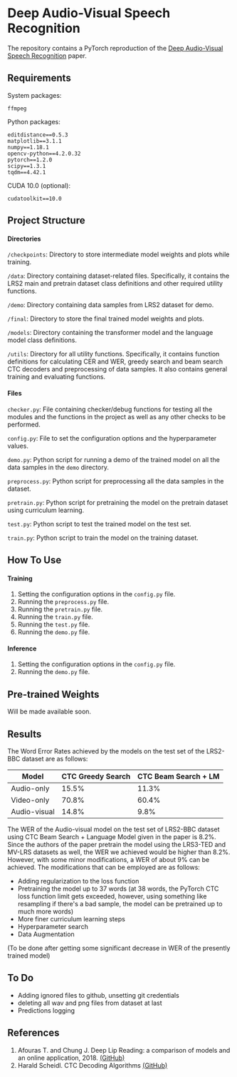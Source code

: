 # Deep Audio-Visual Speech Recognition

The repository contains a PyTorch reproduction of the [Deep Audio-Visual Speech Recognition](https://arxiv.org/abs/1809.02108) paper.

## Requirements

System packages:

	ffmpeg

Python packages:

	editdistance==0.5.3
	matplotlib==3.1.1
	numpy==1.18.1
	opencv-python==4.2.0.32
	pytorch==1.2.0
	scipy==1.3.1
	tqdm==4.42.1

CUDA 10.0 (optional):

	cudatoolkit==10.0

## Project Structure

#### Directories

`/checkpoints`: Directory to store intermediate model weights and plots while training.

`/data`: Directory containing dataset-related files. Specifically, it contains the LRS2 main and pretrain dataset class definitions and other required utility functions.

`/demo`: Directory containing data samples from LRS2 dataset for demo.

`/final`: Directory to store the final trained model weights and plots.

`/models`: Directory containing the transformer model and the language model class definitions.

`/utils`: Directory for all utility functions. Specifically, it contains function definitions for calculating CER and WER, greedy search and beam search CTC decoders and preprocessing of data samples. It also contains general training and evaluating functions.

#### Files

`checker.py`: File containing checker/debug functions for testing all the modules and the functions in the project as well as any other checks to be performed.

`config.py`: File to set the configuration options and the hyperparameter values.

`demo.py`: Python script for running a demo of the trained model on all the data samples in the `demo` directory.

`preprocess.py`: Python script for preprocessing all the data samples in the dataset.

 `pretrain.py`: Python script for pretraining the model on the pretrain dataset using curriculum learning.

`test.py`: Python script to test the trained model on the test set.

`train.py`: Python script to train the model on the training dataset.

## How To Use

#### Training

1. Setting the configuration options in the `config.py` file.
2. Running the `preprocess.py` file.
3. Running the `pretrain.py` file.
4. Running the `train.py` file.
5. Running the `test.py` file.
6. Running the `demo.py` file.

#### Inference

1. Setting the configuration options in the `config.py` file.
2. Running the `demo.py` file.

## Pre-trained Weights

Will be made available soon.

## Results

The Word Error Rates achieved by the models on the test set of the LRS2-BBC dataset are as follows:

| Model        | CTC Greedy Search | CTC Beam Search + LM |
| ------------ | ----------------- | -------------------- |
| Audio-only   | 15.5%             | 11.3%                |
| Video-only   | 70.8%             | 60.4%                |
| Audio-visual | 14.8%             | 9.8%                 |

The WER of the Audio-visual model on the test set of LRS2-BBC dataset using CTC Beam Search + Language Model given in the paper is 8.2%. Since the authors of the paper pretrain the model using the LRS3-TED and MV-LRS datasets as well, the WER we achieved would be higher than 8.2%. However, with some minor modifications, a WER of about 9% can be achieved. The modifications that can be employed are as follows:

-  Adding regularization to the loss function
- Pretraining the model up to 37 words (at 38 words, the PyTorch CTC loss function limit gets exceeded, however, using something like resampling if there's a bad sample, the model can be pretrained up to much more words)
- More finer curriculum learning steps
- Hyperparameter search
- Data Augmentation

(To be done after getting some significant decrease in WER of the presently trained model)

## To Do

- Adding ignored files to github, unsetting git credentials
- deleting all wav and png files from dataset at last
- Predictions logging

## References

1. Afouras T. and Chung J. Deep Lip Reading: a comparison of models and an online application, 2018. [(GitHub)](https://github.com/afourast/deep_lip_reading)
2. Harald Scheidl. CTC Decoding Algorithms [(GitHub)](https://github.com/githubharald/CTCDecoder)